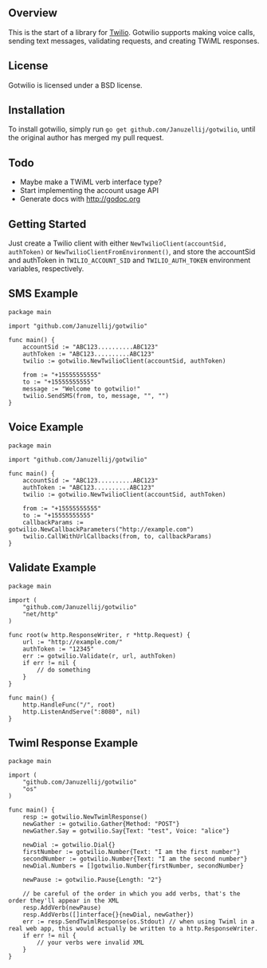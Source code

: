 ## Overview
This is the start of a library for [Twilio](http://www.twilio.com/). Gotwilio supports making voice calls, sending text messages, validating requests, and creating TWiML responses.

## License
Gotwilio is licensed under a BSD license.

## Installation
To install gotwilio, simply run `go get github.com/Januzellij/gotwilio`, until the original author has merged my pull request.

## Todo
* Maybe make a TWiML verb interface type?
* Start implementing the account usage API
* Generate docs with http://godoc.org

## Getting Started
Just create a Twilio client with either `NewTwilioClient(accountSid, authToken)` or `NewTwilioClientFromEnvironment()`, and store the accountSid and authToken in `TWILIO_ACCOUNT_SID` and `TWILIO_AUTH_TOKEN` environment variables, respectively.

## SMS Example

	package main

	import "github.com/Januzellij/gotwilio"

	func main() {
		accountSid := "ABC123..........ABC123"
		authToken := "ABC123..........ABC123"
		twilio := gotwilio.NewTwilioClient(accountSid, authToken)

		from := "+15555555555"
		to := "+15555555555"
		message := "Welcome to gotwilio!"
		twilio.SendSMS(from, to, message, "", "")
	}
	
## Voice Example

	package main

	import "github.com/Januzellij/gotwilio"

	func main() {
		accountSid := "ABC123..........ABC123"
		authToken := "ABC123..........ABC123"
		twilio := gotwilio.NewTwilioClient(accountSid, authToken)

		from := "+15555555555"
		to := "+15555555555"
		callbackParams := gotwilio.NewCallbackParameters("http://example.com")
		twilio.CallWithUrlCallbacks(from, to, callbackParams)
	}

## Validate Example

	package main

	import (
		"github.com/Januzellij/gotwilio"
		"net/http"
	)

	func root(w http.ResponseWriter, r *http.Request) {
		url := "http://example.com/"
		authToken := "12345"
		err := gotwilio.Validate(r, url, authToken)
		if err != nil {
			// do something
		}
	}

	func main() {
		http.HandleFunc("/", root)
		http.ListenAndServe(":8080", nil)
	}

## Twiml Response Example

	package main

	import (
		"github.com/Januzellij/gotwilio"
		"os"
	)
	
	func main() {
		resp := gotwilio.NewTwimlResponse()
		newGather := gotwilio.Gather{Method: "POST"}
		newGather.Say = gotwilio.Say{Text: "test", Voice: "alice"}

		newDial := gotwilio.Dial{}
		firstNumber := gotwilio.Number{Text: "I am the first number"}
		secondNumber := gotwilio.Number{Text: "I am the second number"}
		newDial.Numbers = []gotwilio.Number{firstNumber, secondNumber}

		newPause := gotwilio.Pause{Length: "2"}

		// be careful of the order in which you add verbs, that's the order they'll appear in the XML
		resp.AddVerb(newPause)
		resp.AddVerbs([]interface{}{newDial, newGather})
		err := resp.SendTwimlResponse(os.Stdout) // when using Twiml in a real web app, this would actually be written to a http.ResponseWriter.
		if err != nil {
			// your verbs were invalid XML
		}
	}